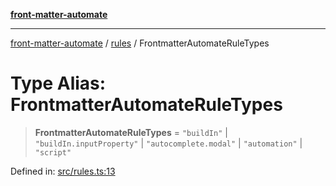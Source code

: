 [**front-matter-automate**](../../README.md)

***

[front-matter-automate](../../modules.md) / [rules](../README.md) / FrontmatterAutomateRuleTypes

# Type Alias: FrontmatterAutomateRuleTypes

> **FrontmatterAutomateRuleTypes** = `"buildIn"` \| `"buildIn.inputProperty"` \| `"autocomplete.modal"` \| `"automation"` \| `"script"`

Defined in: [src/rules.ts:13](https://github.com/Christian-Me/folder-to-tags-plugin/blob/c4f3804089f2bfe27979efdfa349dd5a9da04cc5/src/rules.ts#L13)

